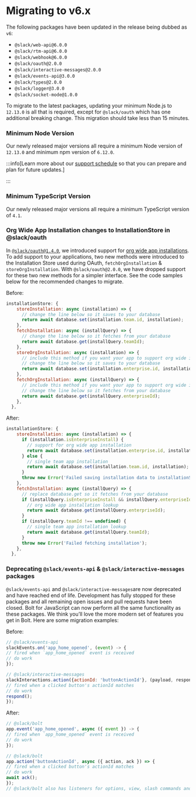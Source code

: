 # Migrating to v6.x

The following packages have been updated in the release being dubbed as `v6`:
* `@slack/web-api@6.0.0`
* `@slack/rtm-api@6.0.0`
* `@slack/webhook@6.0.0`
* `@slack/oauth@2.0.0`
* `@slack/interactive-messages@2.0.0`
* `@slack/events-api@3.0.0`
* `@slack/types@2.0.0`
* `@slack/logger@3.0.0`
* `@slack/socket-mode@1.0.0`

To migrate to the latest packages, updating your minimum Node.js to `12.13.0` is all that is required, except for `@slack/oauth` which has one additional breaking change. This migration should take less than 15 minutes.

### Minimum Node Version

Our newly released major versions all require a minimum Node version of `12.13.0` and minimum npm version of `6.12.0`.

:::info[Learn more about our [support schedule](/node-slack-sdk/support-schedule) so that you can prepare and plan for future updates.]

:::

### Minimum TypeScript Version

Our newly released major versions all require a minimum TypeScript version of `4.1`.

### Org Wide App Installation changes to InstallationStore in @slack/oauth

In [`@slack/oauth@1.4.0`](https://github.com/slackapi/node-slack-sdk/releases/tag/%40slack%2Foauth%401.4.0), we introduced support for [org wide app installations](https://docs.slack.dev/enterprise-grid/organization-ready-apps). To add support to your applications, two new methods were introduced to the Installation Store used during OAuth, `fetchOrgInstallation` & `storeOrgInstallation`. With ``@slack/oauth@2.0.0``, we have dropped support for these two new methods for a simpler interface. See the code samples below for the recommended changes to migrate.

Before:

```javascript
installationStore: {
    storeInstallation: async (installation) => {
      // change the line below so it saves to your database
      return await database.set(installation.team.id, installation);
    },
    fetchInstallation: async (installQuery) => {
      // change the line below so it fetches from your database
      return await database.get(installQuery.teamId);
    },
    storeOrgInstallation: async (installation) => {
      // include this method if you want your app to support org wide installations
      // change the line below so it saves to your database
      return await database.set(installation.enterprise.id, installation);
    },
    fetchOrgInstallation: async (installQuery) => {
      // include this method if you want your app to support org wide installations
      // change the line below so it fetches from your database
      return await database.get(installQuery.enterpriseId);
    },
  },
```

After:

```javascript
installationStore: {
    storeInstallation: async (installation) => {
      if (installation.isEnterpriseInstall) {
        // support for org wide app installation
        return await database.set(installation.enterprise.id, installation);
      } else {
        // single team app installation
        return await database.set(installation.team.id, installation);
      }
      throw new Error('Failed saving installation data to installationStore');
    },
    fetchInstallation: async (installQuery) => {
      // replace database.get so it fetches from your database
      if (installQuery.isEnterpriseInstall && installQuery.enterpriseId !== undefined) {
        // org wide app installation lookup
        return await database.get(installQuery.enterpriseId);
      }
      if (installQuery.teamId !== undefined) {
        // single team app installation lookup
        return await database.get(installQuery.teamId);
      }
      throw new Error('Failed fetching installation');
    },
  },
```

### Deprecating `@slack/events-api` & `@slack/interactive-messages` packages

`@slack/events-api` and `@slack/interactive-messages`are now deprecated and have reached end of life. Development has fully stopped for these packages and all remaining open issues and pull requests have been closed. Bolt for JavaScript can now perform all the same functionality as these packages. We think you’ll love the more modern set of features you get in Bolt. Here are some migration examples:

Before:
```javascript
// @slack/events-api
slackEvents.on('app_home_opened', (event) -> {
// fired when `app_home_opened` event is received
// do work
});

// @slack/interactive-messages
slackInteractions.action({actionId: 'buttonActionId'}, (payload, respond) => {
// fired when a clicked button's actionId matches
// do work
respond();
});
```

After:
```javascript
// @slack/bolt
app.event('app_home_opened', async ({ event }) -> {
// fired when `app_home_opened` event is received
// do work
});

// @slack/bolt
app.action('buttonActionId', async ({ action, ack }) => {
// fired when a clicked button's actionId matches
// do work
await ack();
});
// @slack/bolt also has listeners for options, view, slash commands and shortcuts
```